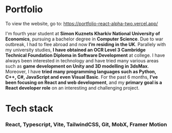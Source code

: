 # Portfolio
To view the website, go to: https://portfolio-react-alpha-two.vercel.app/

I'm fourth year student at __Simon Kuznets Kharkiv National University of Economics__, pursuing a bachelor degree in __Computer Science__. 
Due to war outbreak, I had to flee abroad and now __I’m residing in the UK__. Parallely with my university studies, __I have obtained an OCR Level 3 Cambridge Technical Foundation Diploma in Software Development__ at college. I have always been interested in technology and have tried many various areas such as
__game development on Unity and 3D modelling in 3dsMax__. Moreover, I have __tried many programming languages such as Python, C++, C#, JavaScript and even Visual Basic__. For the past 6 months, __I’ve been focusing on React and web development__, and my __primary goal is a React developer role__ on an interesting and challenging project.

# Tech stack

### React, Typescript, Vite, TailwindCSS, Git, MobX, Framer Motion


